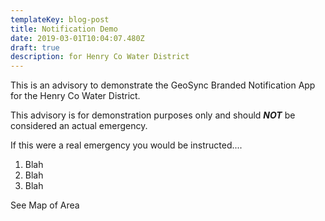 ```yaml
---
templateKey: blog-post
title: Notification Demo
date: 2019-03-01T10:04:07.480Z
draft: true
description: for Henry Co Water District
---
```

This is an advisory to demonstrate the GeoSync Branded Notification App for the Henry Co Water District.

This advisory is for demonstration purposes only and should _**NOT**_ be considered an actual emergency.

If this were a real emergency you would be instructed....

1. Blah
2. Blah
3. Blah

See Map of Area
